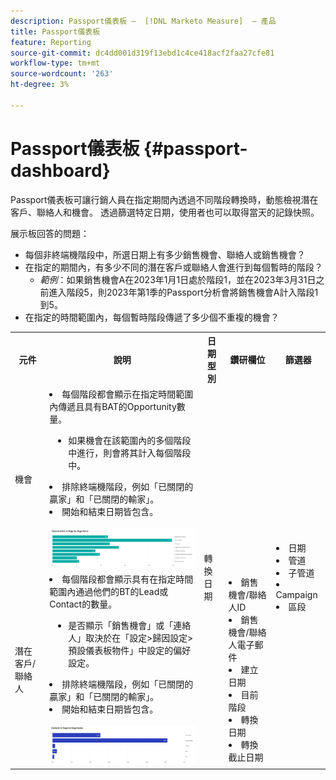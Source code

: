```yaml
---
description: Passport儀表板 —  [!DNL Marketo Measure]  — 產品
title: Passport儀表板
feature: Reporting
source-git-commit: dc4dd001d319f13ebd1c4ce418acf2faa27cfe81
workflow-type: tm+mt
source-wordcount: '263'
ht-degree: 3%

---
```


# Passport儀表板 {#passport-dashboard}

Passport儀表板可讓行銷人員在指定期間內透過不同階段轉換時，動態檢視潛在客戶、聯絡人和機會。 透過篩選特定日期，使用者也可以取得當天的記錄快照。

展示板回答的問題：

* 每個非終端機階段中，所選日期上有多少銷售機會、聯絡人或銷售機會？
* 在指定的期間內，有多少不同的潛在客戶或聯絡人會進行到每個暫時的階段？
   * _範例_：如果銷售機會A在2023年1月1日處於階段1，並在2023年3月31日之前進入階段5，則2023年第1季的Passport分析會將銷售機會A計入階段1到5。
* 在指定的時間範圍內，每個暫時階段傳遞了多少個不重複的機會？

<table style="table-layout:auto"> 
<tbody>
<tr> 
   <th>元件</th> 
   <th>說明</th>
   <th>日期型別</th>
   <th>鑽研欄位</th>
   <th>篩選器</th>
  </tr>
  <tr>
    <td>機會</td>
    <td><li>每個階段都會顯示在指定時間範圍內傳遞且具有BAT的Opportunity數量。</li>
<ul style="padding-left: 30px;"><li>如果機會在該範圍內的多個階段中進行，則會將其計入每個階段中。</li></ul>
<li>排除終端機階段，例如「已關閉的贏家」和「已關閉的輸家」。</li>
<li>開始和結束日期皆包含。</li>
<br/><img src="assets/passport-dashboard-1.png" width="600"></td>
    <td rowspan="2">轉換日期</td>
    <td></td>
    <td rowspan="2"><li>日期</li>
<li>管道</li>
<li>子管道</li>
<li>Campaign</li>
<li>區段</li></td>
  </tr>
  <tr>
    <td>潛在客戶/聯絡人</td>
    <td><li>每個階段都會顯示具有在指定時間範圍內通過他們的BT的Lead或Contact的數量。</li>
<ul style="padding-left: 30px;"><li>是否顯示「銷售機會」或「連絡人」取決於在「設定&gt;歸因設定&gt;預設儀表板物件」中設定的偏好設定。</li></ul>
<li>排除終端機階段，例如「已關閉的贏家」和「已關閉的輸家」。</li>
<li>開始和結束日期皆包含。</li>
<br/><img src="assets/passport-dashboard-2.png" width="600"></td>
    <td><li>銷售機會/聯絡人ID</li>
<li>銷售機會/聯絡人電子郵件</li>
<li>建立日期</li>
<li>目前階段</li>
<li>轉換日期</li>
<li>轉換截止日期</li></td>
  </tr>
</tbody>
</table>
